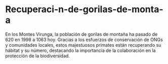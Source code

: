 # Recuperaci-n-de-gorilas-de-monta-a
En los Montes Virunga, la población de gorilas de montaña ha pasado de 620 en 1998 a 1063 hoy. Gracias a los esfuerzos de conservación de ONGs y comunidades locales, estos majestuosos primates están recuperando su hábitat y su número, destacando la importancia de la colaboración en la protección de la biodiversidad.
